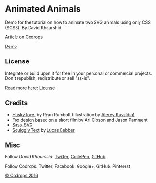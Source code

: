 # Animated Animals

Demo for the tutorial on how to animate two SVG animals using only CSS (SCSS). By David Khourshid.

[Article on Codrops](http://tympanus.net/codrops/?p=26337)

[Demo](http://tympanus.net/Tutorials/AnimatedAnimals/)

## License

Integrate or build upon it for free in your personal or commercial projects. Don't republish, redistribute or sell "as-is". 

Read more here: [License](http://tympanus.net/codrops/licensing/)

## Credits

- [Husky love.](https://dribbble.com/shots/2418721-Husky-love) by Ryan Rumbolt (Illustration by [Alexey Kuvaldin)](https://dribbble.com/kuvaldin)
- Fox design based on a [short film by Ari Gibson and Jason Pamment](https://vimeo.com/44088118)
- [Sass-SVG](https://github.com/davidkpiano/sass-svg)
- [Squiggly Text](http://codepen.io/lbebber/details/KwGEQv/) by [Lucas Bebber](https://twitter.com/lucasbebber)

## Misc

Follow *David Khourshid*: [Twitter](https://twitter.com/davidkpiano), [CodePen](https://codepen.io/davidkpiano), [GitHub](https://github.com/davidkpiano) 

Follow Codrops: [Twitter](http://www.twitter.com/codrops), [Facebook](http://www.facebook.com/pages/Codrops/159107397912), [Google+](https://plus.google.com/101095823814290637419), [GitHub](https://github.com/codrops), [Pinterest](http://www.pinterest.com/codrops/)

[© Codrops 2016](http://www.codrops.com)





